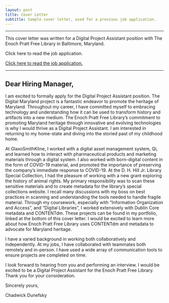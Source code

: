 ```yaml
---
layout: post
title: Cover Letter
subtitle: Sample cover letter, used for a previous job application.  
---
```


-----------------------------------------------------

This cover letter was written for a Digital Project Assistant position with The Enoch Pratt Free Library in Baltimore, Maryland.

Click here to read the job application.

[Click here to read the job application.]({{dunefskychadwick.github.io}}/assets/pdfs/jobapplication.pdf)

-----------------------------------------------------

## Dear Hiring Manager,

I am excited to formally apply for the Digital Project Assistant position. The Digital Maryland project is a fantastic endeavor to promote the heritage of Maryland. Throughout my career, I have committed myself to embracing technology and understanding how it can be used to transform history and artifacts into a new medium. The Enoch Pratt Free Library’s commitment to promoting Maryland heritage through innovative and evolving technologies is why I would thrive as a Digital Project Assistant. I am interested in returning to my home-state and diving into the storied past of my childhood home.


At GlaxoSmithKline, I worked with a digital asset management system, Qi, and learned how to interact with pharmaceutical products and marketing materials through a digital system. I also worked with born-digital content in the form of COVID-19 material, and promoted the importance of preserving the company’s immediate response to COVID-19. At the D. H. Hill Jr. Library Special Collection, I had the pleasure of working with a new grant exploring the history of animal rights. My primary responsibility was to scan these sensitive materials and to create metadata for the library’s special collections website. I recall many discussions with my boss on best practices in scanning and understanding the tools needed to handle fragile material. Through my coursework, especially with “Information Organization and Access”, and “Digital Libraries”, I worked extensively with Dublin Core metadata and CONTENTdm. These projects can be found in my portfolio, linked at the bottom of this cover letter. I would be excited to learn more about how Enoch Pratt Free Library uses CONTENTdm and metadata to advocate for Maryland heritage.


I have a varied background in working both collaboratively and independently. At my jobs, I have collaborated with teammates both remotely and in-person. I have used a wide array of communication tools to ensure projects are completed on time.


I look forward to hearing from you and performing an interview. I would be excited to be a Digital Project Assistant for the Enoch Pratt Free Library. Thank you for your consideration.


Sincerely yours,

Chadwick Dunefsky
